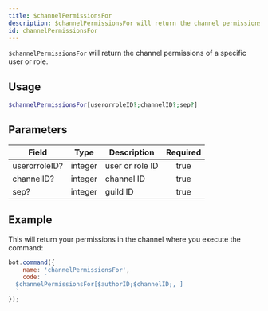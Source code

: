 ```yaml
---
title: $channelPermissionsFor
description: $channelPermissionsFor will return the channel permissions of a specific user or role.
id: channelPermissionsFor
---
```


`$channelPermissionsFor` will return the channel permissions of a specific user or role.

## Usage

```php
$channelPermissionsFor[userorroleID?;channelID?;sep?]
```

## Parameters

| Field         | Type    | Description     | Required |
|---------------|---------|-----------------|:--------:|
| userorroleID? | integer | user or role ID |   true   |
| channelID?    | integer | channel ID      |   true   |
| sep?          | integer | guild ID        |   true   |

## Example

This will return your permissions in the channel where you execute the command:

```javascript
bot.command({
    name: 'channelPermissionsFor',
    code: `
  $channelPermissionsFor[$authorID;$channelID;, ]
  `
});
```
